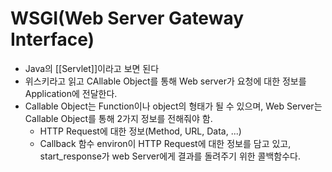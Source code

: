 # WSGI(Web Server Gateway Interface)
- Java의 [[Servlet]]이라고 보면 된다
- 위스키라고 읽고 CAllable Object를 통해 Web server가 요청에 대한 정보를 Application에 전달한다.
- Callable Object는 Function이나 object의 형태가 될 수 있으며, Web Server는 Callable Object를 통해 2가지 정보를 전해줘야 함.
	- HTTP Request에 대한 정보(Method, URL, Data, ...)
	- Callback 함수
environ이 HTTP Request에 대한 정보를 담고 있고, start_response가 web Server에게 결과를 돌려주기 위한 콜백함수다.